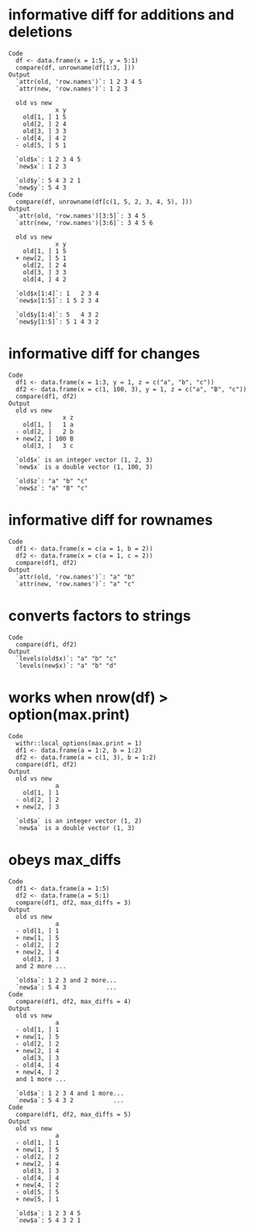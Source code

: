 # informative diff for additions and deletions

    Code
      df <- data.frame(x = 1:5, y = 5:1)
      compare(df, unrowname(df[1:3, ]))
    Output
      `attr(old, 'row.names')`: 1 2 3 4 5
      `attr(new, 'row.names')`: 1 2 3    
      
      old vs new
                 x y
        old[1, ] 1 5
        old[2, ] 2 4
        old[3, ] 3 3
      - old[4, ] 4 2
      - old[5, ] 5 1
      
      `old$x`: 1 2 3 4 5
      `new$x`: 1 2 3    
      
      `old$y`: 5 4 3 2 1
      `new$y`: 5 4 3    
    Code
      compare(df, unrowname(df[c(1, 5, 2, 3, 4, 5), ]))
    Output
      `attr(old, 'row.names')[3:5]`: 3 4 5  
      `attr(new, 'row.names')[3:6]`: 3 4 5 6
      
      old vs new
                 x y
        old[1, ] 1 5
      + new[2, ] 5 1
        old[2, ] 2 4
        old[3, ] 3 3
        old[4, ] 4 2
      
      `old$x[1:4]`: 1   2 3 4
      `new$x[1:5]`: 1 5 2 3 4
      
      `old$y[1:4]`: 5   4 3 2
      `new$y[1:5]`: 5 1 4 3 2

# informative diff for changes

    Code
      df1 <- data.frame(x = 1:3, y = 1, z = c("a", "b", "c"))
      df2 <- data.frame(x = c(1, 100, 3), y = 1, z = c("a", "B", "c"))
      compare(df1, df2)
    Output
      old vs new
                   x z
        old[1, ]   1 a
      - old[2, ]   2 b
      + new[2, ] 100 B
        old[3, ]   3 c
      
      `old$x` is an integer vector (1, 2, 3)
      `new$x` is a double vector (1, 100, 3)
      
      `old$z`: "a" "b" "c"
      `new$z`: "a" "B" "c"

# informative diff for rownames

    Code
      df1 <- data.frame(x = c(a = 1, b = 2))
      df2 <- data.frame(x = c(a = 1, c = 2))
      compare(df1, df2)
    Output
      `attr(old, 'row.names')`: "a" "b"
      `attr(new, 'row.names')`: "a" "c"

# converts factors to strings

    Code
      compare(df1, df2)
    Output
      `levels(old$x)`: "a" "b" "c"
      `levels(new$x)`: "a" "b" "d"

# works when nrow(df) > option(max.print)

    Code
      withr::local_options(max.print = 1)
      df1 <- data.frame(a = 1:2, b = 1:2)
      df2 <- data.frame(a = c(1, 3), b = 1:2)
      compare(df1, df2)
    Output
      old vs new
                 a
        old[1, ] 1
      - old[2, ] 2
      + new[2, ] 3
      
      `old$a` is an integer vector (1, 2)
      `new$a` is a double vector (1, 3)

# obeys max_diffs

    Code
      df1 <- data.frame(a = 1:5)
      df2 <- data.frame(a = 5:1)
      compare(df1, df2, max_diffs = 3)
    Output
      old vs new
                 a
      - old[1, ] 1
      + new[1, ] 5
      - old[2, ] 2
      + new[2, ] 4
        old[3, ] 3
      and 2 more ...
      
      `old$a`: 1 2 3 and 2 more...
      `new$a`: 5 4 3           ...
    Code
      compare(df1, df2, max_diffs = 4)
    Output
      old vs new
                 a
      - old[1, ] 1
      + new[1, ] 5
      - old[2, ] 2
      + new[2, ] 4
        old[3, ] 3
      - old[4, ] 4
      + new[4, ] 2
      and 1 more ...
      
      `old$a`: 1 2 3 4 and 1 more...
      `new$a`: 5 4 3 2           ...
    Code
      compare(df1, df2, max_diffs = 5)
    Output
      old vs new
                 a
      - old[1, ] 1
      + new[1, ] 5
      - old[2, ] 2
      + new[2, ] 4
        old[3, ] 3
      - old[4, ] 4
      + new[4, ] 2
      - old[5, ] 5
      + new[5, ] 1
      
      `old$a`: 1 2 3 4 5
      `new$a`: 5 4 3 2 1

